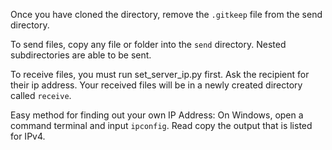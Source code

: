 Once you have cloned the directory, remove the `.gitkeep` file from the send directory.

To send files, copy any file or folder into the `send` directory. Nested subdirectories are able to be sent.

To receive files, you must run set_server_ip.py first. Ask the recipient for their ip address. Your received files will be in a newly created directory called `receive`.

Easy method for finding out your own IP Address:
On Windows, open a command terminal and input `ipconfig`. Read copy the output that is listed for IPv4.
